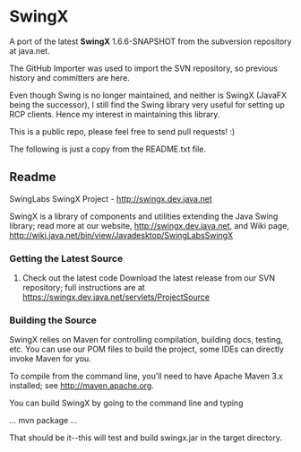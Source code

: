 # SwingX

A port of the latest **SwingX** 1.6.6-SNAPSHOT from the subversion repository at java.net.

The GitHub Importer was used to import the SVN repository, so previous history and committers are here.

Even though Swing is no longer maintained, and neither is SwingX (JavaFX being the successor), I still find the Swing library very useful for setting up RCP clients. Hence my interest in maintaining this library.

This is a public repo, please feel free to send pull requests! :)

The following is just a copy from the README.txt file.

## Readme 

SwingLabs SwingX Project - http://swingx.dev.java.net

SwingX is a library of components and utilities extending the Java Swing library; read more at our website, 
http://swingx.dev.java.net, and Wiki page, http://wiki.java.net/bin/view/Javadesktop/SwingLabsSwingX

### Getting the Latest Source

1) Check out the latest code
Download the latest release from our SVN repository; full instructions are at
https://swingx.dev.java.net/servlets/ProjectSource

### Building the Source

SwingX relies on Maven for controlling compilation, building docs, testing, etc. You can use our POM files to build the project, some IDEs can directly invoke Maven for you.

To compile from the command line, you'll need to have Apache Maven 3.x installed; see http://maven.apache.org. 

You can build SwingX by going to the command line and typing

...
mvn package
...

That should be it--this will test and build swingx.jar in the target directory. 
